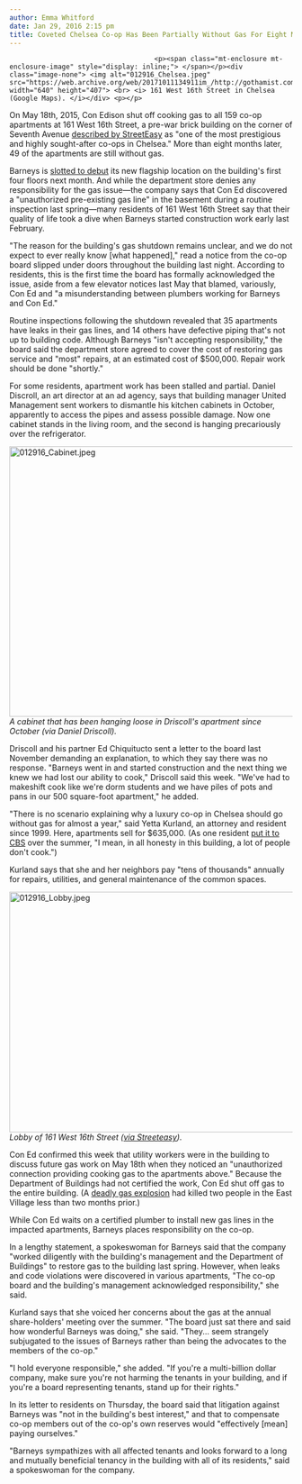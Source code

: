 ```yaml
---
author: Emma Whitford
date: Jan 29, 2016 2:15 pm
title: Coveted Chelsea Co-op Has Been Partially Without Gas For Eight Months
---
```


	
										<p><span class="mt-enclosure mt-enclosure-image" style="display: inline;"> </span></p><div class="image-none"> <img alt="012916_Chelsea.jpeg" src="https://web.archive.org/web/20171011134911im_/http://gothamist.com/attachments/nyc_ewhitford/012916_Chelsea.jpeg" width="640" height="407"> <br> <i> 161 West 16th Street in Chelsea (Google Maps). </i></div> <p></p>

<p>On May 18th, 2015, Con Edison shut off cooking gas to all 159 co-op apartments at 161 West 16th Street, a pre-war brick building on the corner of Seventh Avenue <a href="https://web.archive.org/web/20171011134911/http://streeteasy.com/building/161-west-16-street-new_york">described by StreetEasy</a> as &quot;one of the most prestigious and highly sought-after co-ops in Chelsea.&quot; More than eight months later, 49 of the apartments are still without gas. </p>

<p>Barneys is <a href="https://web.archive.org/web/20171011134911/http://thewindow.barneys.com/barneys-new-york-downtown-opening/">slotted to debut</a> its new flagship location on the building&apos;s first four floors next month. And while the department store denies any responsibility for the gas issue&#x2014;the company says that Con Ed discovered a &quot;unauthorized pre-existing gas line&quot; in the basement during a routine inspection last spring&#x2014;many residents of 161 West 16th Street say that their quality of life took a dive when Barneys started construction work early last February. </p>

<p>&quot;The reason for the building&apos;s gas shutdown remains unclear, and we do not expect to ever really know [what happened],&quot; read a notice from the co-op board slipped under doors throughout the building last night. According to residents, this is the first time the board has formally acknowledged the issue, aside from a few elevator notices last May that blamed, variously, Con Ed and &quot;a misunderstanding between plumbers working for Barneys and Con Ed.&quot; </p>

<p>Routine inspections following the shutdown revealed that 35 apartments have leaks in their gas lines, and 14 others have defective piping that&apos;s not up to building code. Although Barneys &quot;isn&apos;t accepting responsibility,&quot; the board said the department store agreed to cover the cost of restoring gas service and &quot;most&quot; repairs, at an estimated cost of $500,000. Repair work should be done &quot;shortly.&quot; </p>

<p>For some residents, apartment work has been stalled and partial. Daniel Discroll, an art director at an ad agency, says that building manager United Management sent workers to dismantle his kitchen cabinets in October, apparently to access the pipes and assess possible damage. Now one cabinet stands in the living room, and the second is hanging precariously over the refrigerator. </p>

<p><span class="mt-enclosure mt-enclosure-image" style="display: inline;"> </span></p><div class="image-none"> <img alt="012916_Cabinet.jpeg" src="https://web.archive.org/web/20171011134911im_/http://gothamist.com/attachments/nyc_ewhitford/012916_Cabinet.jpeg" width="640" height="480"> <br> <i> A cabinet that has been hanging loose in Driscoll&apos;s apartment since October (via Daniel Driscoll). </i></div> <p></p>

<p>Driscoll and his partner Ed Chiquitucto sent a letter to the board last November demanding an explanation, to which they say there was no response. &quot;Barneys went in and started construction and the next thing we knew we had lost our ability to cook,&quot; Driscoll said this week. &quot;We&apos;ve had to makeshift cook like we&apos;re dorm students and we have piles of pots and pans in our 500 square-foot apartment,&quot; he added. </p>

<p>&quot;There is no scenario explaining why a luxury co-op in Chelsea should go without gas for almost a year,&quot; said Yetta Kurland, an attorney and resident since 1999. Here, apartments sell for $635,000. (As one resident <a href="https://web.archive.org/web/20171011134911/http://newyork.cbslocal.com/2015/06/01/barneys-renovation-con-ed-shut-off-gas/">put it to CBS</a> over the summer, &quot;I mean, in all honesty in this building, a lot of people don&apos;t cook.&quot;)</p>

<p>Kurland says that she and her neighbors pay &quot;tens of thousands&quot; annually for repairs, utilities, and general maintenance of the common spaces. </p>

<p><span class="mt-enclosure mt-enclosure-image" style="display: inline;"> </span></p><div class="image-none"> <img alt="012916_Lobby.jpeg" src="https://web.archive.org/web/20171011134911im_/http://gothamist.com/attachments/nyc_ewhitford/012916_Lobby.jpeg" width="640" height="427"> <br> <i> Lobby of 161 West 16th Street (<a href="https://web.archive.org/web/20171011134911/http://streeteasy.com/building/161-west-16-street-new_york">via Streeteasy</a>). </i></div> <p></p>

<p>Con Ed confirmed this week that utility workers were in the building to discuss future gas work on May 18th when they noticed an &quot;unauthorized connection providing cooking gas to the apartments above.&quot; Because the Department of Buildings had not certified the work, Con Ed shut off gas to the entire building. (A <a href="https://web.archive.org/web/20171011134911/http://gothamist.com/tags/eastvillageexplosion">deadly gas explosion</a> had killed two people in the East Village less than two months prior.)</p>

<p>While Con Ed waits on a certified plumber to install new gas lines in the impacted apartments, Barneys places responsibility on the co-op. </p>

<p>In a lengthy statement, a spokeswoman for Barneys said that the company &quot;worked diligently with the building&apos;s management and the Department of Buildings&quot; to restore gas to the building last spring. However, when leaks and code violations were discovered in various apartments, &quot;The co-op board and the building&apos;s management acknowledged responsibility,&quot; she said.</p>

<p>Kurland says that she voiced her concerns about the gas at the annual share-holders&apos; meeting over the summer. &quot;The board just sat there and said how wonderful Barneys was doing,&quot; she said. &quot;They... seem strangely subjugated to the issues of Barneys rather than being the advocates to the members of the co-op.&quot; </p>

<p>&quot;I hold everyone responsible,&quot; she added. &quot;If you&apos;re a multi-billion dollar company, make sure you&apos;re not harming the tenants in your building, and if you&apos;re a board representing tenants, stand up for their rights.&quot; </p>

<p>In its letter to residents on Thursday, the board said that litigation against Barneys was &quot;not in the building&apos;s best interest,&quot; and that to compensate co-op members out of the co-op&apos;s own reserves would &quot;effectively [mean] paying ourselves.&quot; </p>

<p>&quot;Barneys sympathizes with all affected tenants and looks forward to a long and mutually beneficial tenancy in the building with all of its residents,&quot; said a spokeswoman for the company. </p>					
										
									
				
